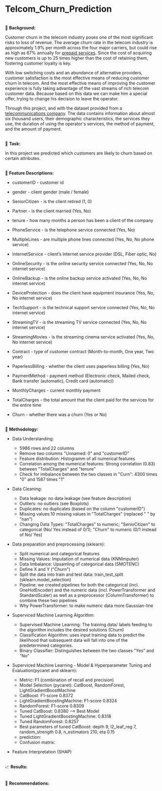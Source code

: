 # Telcom_Churn_Prediction

<br/> :office: **Background:**

Customer churn in the telecom industry poses one of the most significant risks to loss of revenue. The average churn rate in the telecom industry is approximately 1.9% per month across the four major carriers, but could rise as high as 67% annually for [prepaid services](https://www.omnisci.com/blog/strategies-for-reducing-churn-rate-in-the-telecom-industry). Since the cost of acquiring new customers is up to 25 times higher than the cost of retaining them, fostering customer loyalty is key. 

With low switching costs and an abundance of alternative providers, customer satisfaction is the most effective means of reducing customer churn in telecom. And the most effective means of improving the customer experience is fully taking advantage of the vast streams of rich telecom customer data. Because based on this data we can make him a special offer, trying to change his decision to leave the operator.

Through this project, and with the dataset provided from a [telecommunications company](https://www.kaggle.com/radmirzosimov/telecom-users-dataset). The data contains information about almost six thousand users, their demographic characteristics, the services they use, the duration of using the operator's services, the method of payment, and the amount of payment.

<br/> :thought_balloon: **Task:** 

In this project we predicted which customers are likely to churn based on certain attributes.



<br/> :page_with_curl: **Feature Descriptions:**

  - customerID - customer id

  - gender - client gender (male / female)

  - SeniorCitizen - is the client retired (1, 0)

  - Partner - is the client married (Yes, No)

  - tenure - how many months a person has been a client of the company

  - PhoneService - is the telephone service connected (Yes, No)

  -  MultipleLines - are multiple phone lines connected (Yes, No, No phone service)

  - InternetService - client’s Internet service provider (DSL, Fiber optic, No)

  - OnlineSecurity - is the online security service connected (Yes, No, No internet service)

  - OnlineBackup - is the online backup service activated (Yes, No, No internet service)

  - DeviceProtection - does the client have equipment insurance (Yes, No, No internet service)

  - TechSupport - is the technical support service connected (Yes, No, No internet service)

  - StreamingTV - is the streaming TV service connected (Yes, No, No internet service)

  - StreamingMovies - is the streaming cinema service activated (Yes, No, No internet service)

  - Contract - type of customer contract (Month-to-month, One year, Two year)

  - PaperlessBilling - whether the client uses paperless billing (Yes, No)

  - PaymentMethod - payment method (Electronic check, Mailed check, Bank transfer (automatic), Credit card (automatic))

  - MonthlyCharges - current monthly payment

  - TotalCharges - the total amount that the client paid for the services for the entire time

  - Churn - whether there was a churn (Yes or No)

<br/> :abacus: **Methodology:**
  
  - Data Understanding: 
    - 5986 rows and 22 columns 
    - Remove two columns "Unnamed: 0" and "customerID"
    - Feature distribution: Histogramm of all numerical features
    - Correlation among the numerical features: Strong correlation (0.83) between "TotalCharges" and "tenure"
    - Check for imbalance between the two classes in "Curn": 4300 times "0" and 1587 times "1"

  - Data Cleaning: 
    - Data leakage: no data leakage (see feature description)
    - Outliers: no outliers (see Boxplots)
    - Duplicates: no duplicates (based on the column "customerID")
    - Missing values:10 missing values in "TotalCharges" (replaced " " by "nan")
    - Changing Data Types: "TotalCharges" to numeric; "SenioCitizen" to categorical (No/ Yes instead of 0/1); "Churn" to numeric (0/1 instead of No/ Yes) 
  
  - Data preparation and preprocessing (sklearn):
    - Split numerical and categorical features
    - Missing Values: Imputation of numerical data (KNNImputer)
    - Data Imbalance: Upsamling of categorical data (SMOTENC)
    - Define X and Y ("Churn")
    - Split the data into train and test data: train_test_split (sklearn.model_selection)
    - Pipeline: we created pipelines for both the categorical (incl. OneHotEncoder) and the numeric data (incl. PowerTransformer and StandardScaler) as well as a preprocessor (ColumnTransformer) to combine these two pipelines
    - Why PowerTransformer: to make numeric data more Gaussian-line
    
  - Superviced Machine Learning Algorithm:
    - Supervised Machine Learning: The training data/ labels feeding to the algorithm includes the desired solutions (Churn)
    - Classification Algorithm: uses input training data to predict the likelihood that subsequent data will fall into one of the predetermined categories.
    - Binary Classifier: Distinguishes between the two classes "Yes" and "No"
    
  - Superviced Machine Learning - Model & Hyperparameter Tuning and Evaluation(pycaret and sklearn):
    - Metric: F1 (combination of recall and precision)
    - Model Selection (pycaret): CatBoost, RandomForest, LightGradientBoostMachine
    - CatBoost: F1-score 0.8372
    - LightGradientBoostingMachine: F1-score 0.8324
    - RandomForest: F1-score 0.8309
    - Tuned CatBoost: 0.8380 --> Best Model
    - Tuned LightGradientBoostingMachine: 0.8318
    - Tuned RandomForest: 0.8257
    - Best parameters of tuned CatBoost: depth 9, l2_leaf_reg 7, random_strength 0.8, n_estimators 210, eta 0.15
    - prediction:
    - Confusion matrix: 

  - Feature Interpretation (SHAP)

<br/> :chart_with_upwards_trend: **Results:**

<br/> :speech_balloon: **Recommendations:**

